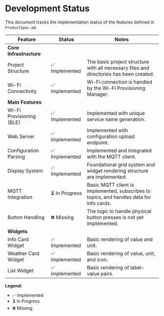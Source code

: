 # Development Status

This document tracks the implementation status of the features defined in `ProductSpec.md`.

| Feature                   | Status      | Notes                                                                                             |
| ------------------------- | ----------- | ------------------------------------------------------------------------------------------------- |
| **Core Infrastructure**   |             |                                                                                                   |
| Project Structure         | ✅ Implemented | The basic project structure with all necessary files and directories has been created.            |
| Wi-Fi Connectivity        | ✅ Implemented | Wi-Fi connection is handled by the Wi-Fi Provisioning Manager.                                    |
| **Main Features**         |             |                                                                                                   |
| Wi-Fi Provisioning (BLE)  | ✅ Implemented | Implemented with unique service name generation.                                                  |
| Web Server                | ✅ Implemented | Implemented with configuration upload endpoint.                                                   |
| Configuration Parsing     | ✅ Implemented | Implemented and integrated with the MQTT client.                                                  |
| Display System            | ✅ Implemented | Foundational grid system and widget rendering structure are implemented.                           |
| MQTT Integration          | ⏳ In Progress | Basic MQTT client is implemented, subscribes to topics, and handles data for info cards.        |
| Button Handling           | ❌ Missing  | The logic to handle physical button presses is not yet implemented.                                 |
| **Widgets**               |             |                                                                                                   |
| Info Card Widget          | ✅ Implemented | Basic rendering of value and unit.                                                                |
| Weather Card Widget       | ✅ Implemented | Basic rendering of value, unit, and icon.                                                         |
| List Widget               | ✅ Implemented | Basic rendering of label-value pairs.                                                             |

**Legend:**
- ✅ Implemented
- ⏳ In Progress
- ❌ Missing
